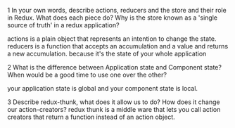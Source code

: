 1 In your own words, describe actions, reducers and the store and their role in Redux. What does each piece do? Why is the store known as a 'single source of truth' in a redux application?

actions is a plain object that represents an intention to change the state.
reducers is a function that accepts an accumulation and a value and returns a new accumulation.
because it's the state of your whole application

2 What is the difference between Application state and Component state? When would be a good time to use one over the other?

your application state is global and your component state is local.

3 Describe redux-thunk, what does it allow us to do? How does it change our action-creators?
redux thunk is a middle ware that lets you call action creators that return a function instead of an action object.
